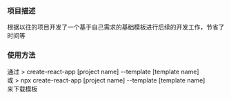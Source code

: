 ### 项目描述

根据以往的项目开发了一个基于自己需求的基础模板进行后续的开发工作，节省了时间等

### 使用方法
通过 > create-react-app [project name] --template [template name]  
或 > npx create-react-app [project name] --template [template name]  
来下载模板